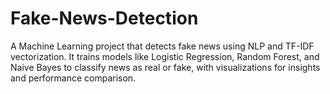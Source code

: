 # Fake-News-Detection
A Machine Learning project that detects fake news using NLP and TF-IDF vectorization. It trains models like Logistic Regression, Random Forest, and Naive Bayes to classify news as real or fake, with visualizations for insights and performance comparison.
